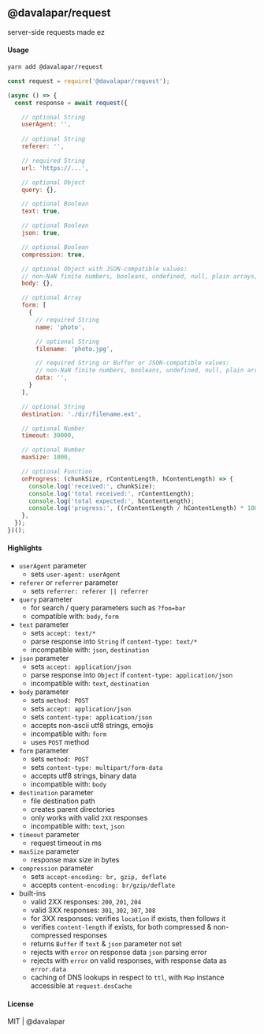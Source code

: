 
## @davalapar/request

server-side requests made ez

#### Usage

```sh
yarn add @davalapar/request
```

```js
const request = require('@davalapar/request');

(async () => {
  const response = await request({

    // optional String
    userAgent: '',
  
    // optional String
    referer: '',

    // required String
    url: 'https://...',

    // optional Object
    query: {},

    // optional Boolean
    text: true,

    // optional Boolean
    json: true,

    // optional Boolean
    compression: true,

    // optional Object with JSON-compatible values:
    // non-NaN finite numbers, booleans, undefined, null, plain arrays, plain objects
    body: {},

    // optional Array
    form: [
      {
        // required String
        name: 'photo',

        // optional String
        filename: 'photo.jpg',

        // required String or Buffer or JSON-compatible values:
        // non-NaN finite numbers, booleans, undefined, null, plain arrays, plain objects
        data: '',
      }
    ],

    // optional String
    destination: './dir/filename.ext',

    // optional Number
    timeout: 30000,

    // optional Number
    maxSize: 1000,

    // optional Function
    onProgress: (chunkSize, rContentLength, hContentLength) => {
      console.log('received:', chunkSize);
      console.log('total received:', rContentLength);
      console.log('total expected:', hContentLength);
      console.log('progress:', ((rContentLength / hContentLength) * 100).toFixed(2), ' %');
    },
  });
})();
```

#### Highlights

- `userAgent` parameter
  - sets `user-agent: userAgent`
- `referer` or `referrer` parameter
  - sets `referrer: referer || referrer`
- `query` parameter
  - for search / query parameters such as `?foo=bar`
  - compatible with: `body`, `form`
- `text` parameter
  - sets `accept: text/*`
  - parse response into `String` if `content-type: text/*`
  - incompatible with: `json`, `destination`
- `json` parameter
  - sets `accept: application/json`
  - parse response into `Object` if `content-type: application/json`
  - incompatible with: `text`, `destination`
- `body` parameter
  - sets `method: POST`
  - sets `accept: application/json`
  - sets `content-type: application/json`
  - accepts non-ascii utf8 strings, emojis
  - incompatible with: `form`
  - uses `POST` method
- `form` parameter
  - sets `method: POST`
  - sets `content-type: multipart/form-data`
  - accepts utf8 strings,  binary data
  - incompatible with: `body`
- `destination` parameter
  - file destination path
  - creates parent directories
  - only works with valid `2XX` responses
  - incompatible with: `text`, `json`
- `timeout` parameter
  - request timeout in ms
- `maxSize` parameter
  - response max size in bytes
- `compression` parameter
  - sets `accept-encoding: br, gzip, deflate`
  - accepts `content-encoding: br/gzip/deflate`
- built-ins
  - valid 2XX responses: `200`, `201`, `204`
  - valid 3XX responses: `301`, `302`, `307`, `308`
  - for 3XX responses: verifies `location` if exists, then follows it
  - verifies `content-length` if exists, for both compressed & non-compressed responses
  - returns `Buffer` if `text` & `json` parameter not set
  - rejects with `error` on response data `json` parsing error
  - rejects with `error` on valid responses, with response data as `error.data`
  - caching of DNS lookups in respect to `ttl`, with `Map` instance accessible at `request.dnsCache`

#### License

MIT | @davalapar